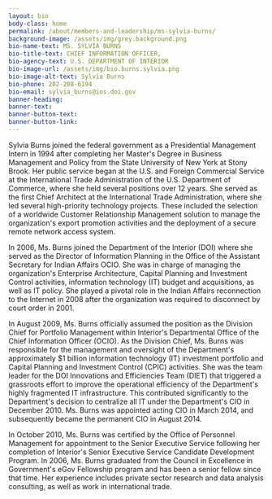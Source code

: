 ```yaml
---
layout: bio
body-class: home
permalink: /about/members-and-leadership/ms-sylvia-burns/
background-image: /assets/img/grey.background.png
bio-name-text: MS. SYLVIA BURNS
bio-title-text: CHIEF INFORMATION OFFICER,
bio-agency-text: U.S. DEPARTMENT OF INTERIOR
bio-image-url: /assets/img/bio.burns.sylvia.png
bio-image-alt-text: Sylvia Burns
bio-phone: 202-208-6194
bio-email: sylvia_burns@ios.doi.gov
banner-heading: 
banner-text: 
banner-button-text: 
banner-button-link: 
---
```

Sylvia Burns joined the federal government as a Presidential Management Intern in 1994 after completing her Master's Degree in Business Management and Policy from the State University of New York at Stony Brook. Her public service began at the U.S. and Foreign Commercial Service at the International Trade Administration of the U.S. Department of Commerce, where she held several positions over 12 years. She served as the first Chief Architect at the International Trade Administration, where she led several high-priority technology projects. These included the selection of a worldwide Customer Relationship Management solution to manage the organization's export promotion activities and the deployment of a secure remote network access system.

In 2006, Ms. Burns joined the Department of the Interior (DOI) where she served as the Director of Information Planning in the Office of the Assistant Secretary for Indian Affairs OCIO. She was in charge of managing the organization's Enterprise Architecture, Capital Planning and Investment Control activities, information technology (IT) budget and acquisitions, as well as IT policy. She played a pivotal role in the Indian Affairs reconnection to the Internet in 2008 after the organization was required to disconnect by court order in 2001.

In August 2009, Ms. Burns officially assumed the position as the Division Chief for Portfolio Management within Interior's Departmental Office of the Chief Information Officer (OCIO). As the Division Chief, Ms. Burns was responsible for the management and oversight of the Department's approximately $1 billion information technology (IT) investment portfolio and Capital Planning and Investment Control (CPIC) activities. She was the team leader for the DOI Innovations and Efficiencies Team (DIET) that triggered a grassroots effort to improve the operational efficiency of the Department's highly fragmented IT infrastructure. This contributed significantly to the Department's decision to centralize all IT under the Department's CIO in December 2010. Ms. Burns was appointed acting CIO in March 2014, and subsequently became the permanent CIO in August 2014.

In October 2010, Ms. Burns was certified by the Office of Personnel Management for appointment to the Senior Executive Service following her completion of Interior's Senior Executive Service Candidate Development Program. In 2006, Ms. Burns graduated from the Council in Excellence in Government's eGov Fellowship program and has been a senior fellow since that time. Her experience includes private sector research and data analysis consulting, as well as work in international trade.
